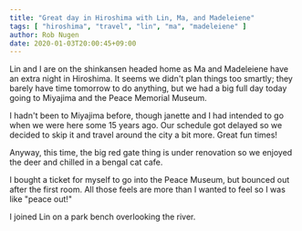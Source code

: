 ```yaml
---
title: "Great day in Hiroshima with Lin, Ma, and Madeleiene"
tags: [ "hiroshima", "travel", "lin", "ma", "madeleiene" ]
author: Rob Nugen
date: 2020-01-03T20:00:45+09:00
---
```


Lin and I are on the shinkansen headed home as Ma and Madeleiene have
an extra night in Hiroshima.  It seems we didn't plan things too
smartly; they barely have time tomorrow to do anything, but we had a
big full day today going to Miyajima and the Peace Memorial Museum.

I hadn't been to Miyajima before, though janette and I had intended to
go when we were here some 15 years ago.  Our schedule got delayed so
we decided to skip it and travel around the city a bit more.  Great
fun times!

Anyway, this time, the big red gate thing is under renovation so we
enjoyed the deer and chilled in a bengal cat cafe.

I bought a ticket for myself to go into the Peace Museum, but bounced
out after the first room.  All those feels are more than I wanted to
feel so I was like "peace out!"

I joined Lin on a park bench overlooking the river.
